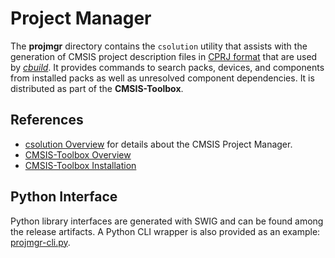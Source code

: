 # Project Manager

The **projmgr** directory contains the `csolution` utility that assists with the generation of CMSIS project
description files in [CPRJ format](https://arm-software.github.io/CMSIS_5/Build/html/cprjFormat_pg.html) that are used
by [*cbuild*](../buildmgr). It provides commands to search packs, devices, and components from installed packs as well
as unresolved component dependencies. It is distributed as part of the **CMSIS-Toolbox**.

## References

- [csolution Overview](./docs/Manual/Overview.md) for details about the CMSIS Project Manager.
- [CMSIS-Toolbox Overview](https://github.com/Open-CMSIS-Pack/cmsis-toolbox/blob/main/README.md)
- [CMSIS-Toolbox Installation](https://github.com/Open-CMSIS-Pack/cmsis-toolbox/blob/main/docs/installation.md)

## Python Interface

Python library interfaces are generated with SWIG and can be found among the release artifacts.
A Python CLI wrapper is also provided as an example:
[projmgr-cli.py](https://github.com/Open-CMSIS-Pack/devtools/blob/main/tools/projmgr/swig/python/examples/projmgr-cli.py).
